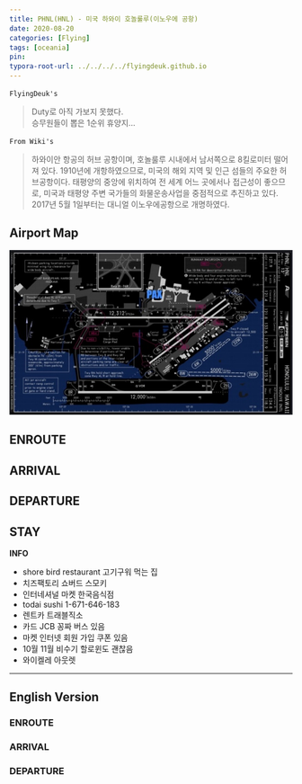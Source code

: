 ```yaml
---
title: PHNL(HNL) - 미국 하와이 호놀룰루(이노우에 공항)
date: 2020-08-20
categories: [Flying]
tags: [oceania]
pin:
typora-root-url: ../../../../flyingdeuk.github.io
---
```


`FlyingDeuk's`
> Duty로 아직 가보지 못했다. <br>
승무원들이 뽑은 1순위 휴양지...  

`From Wiki's`
>하와이안 항공의 허브 공항이며, 호놀룰루 시내에서 남서쪽으로 8킬로미터 떨어져 있다. 1910년에 개항하였으므로, 미국의 해외 지역 및 인근 섬들의 주요한 허브공항이다. 태평양의 중앙에 위치하여 전 세계 어느 곳에서나 접근성이 좋으므로, 미국과 태평양 주변 국가들의 화물운송사업을 중점적으로 추진하고 있다. 2017년 5월 1일부터는 대니얼 이노우에공항으로 개명하였다.

## Airport Map
![hnl](/img/flying/airport/hnl_ap.jpg)

## ENROUTE

## ARRIVAL

## DEPARTURE

## STAY
**INFO**
- shore bird restaurant 고기구워 먹는 집
- 치즈팩토리 쇼버드 스모키
- 인터네셔널 마켓 한국음식점
- todai sushi 1-671-646-183
- 렌트카 트래블직소
- 카드 JCB 꽁짜 버스 있음
- 마켓 인터넷 회원 가입 쿠폰 있음
- 10월 11월 비수기 할로윈도 괜찮음
- 와이켈레 아웃렛


-------

## English Version

### ENROUTE

### ARRIVAL

### DEPARTURE
